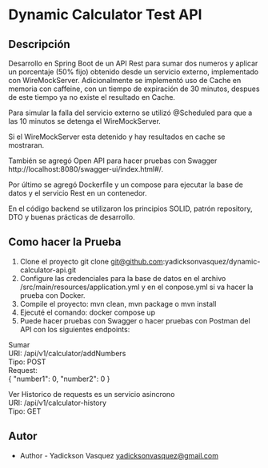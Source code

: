 # Dynamic Calculator Test API

## Descripción
Desarrollo en Spring Boot de un API Rest para sumar dos numeros y aplicar un porcentaje (50% fijo) obtenido desde un servicio externo, implementado con WireMockServer. Adicionalmente se implementó uso de Cache en memoria con caffeine, con un tiempo de expiración de 30 minutos, despues de este tiempo ya no existe el resultado en Cache.

Para simular la falla del servicio externo se utilizó @Scheduled para que a las 10 minutos se detenga el WireMockServer.

Si el WireMockServer esta detenido y hay resultados en cache se mostraran.

También se agregó Open API para hacer pruebas con Swagger http://localhost:8080/swagger-ui/index.html#/.

Por último se agregó Dockerfile y un compose para ejecutar la base de datos y el servicio Rest en un contenedor.

En el código backend se utilizaron los principios SOLID, patrón repository, DTO y buenas prácticas de desarrollo.


## Como hacer la Prueba
1. Clone el proyecto git clone git@github.com:yadicksonvasquez/dynamic-calculator-api.git
2. Configure las credenciales para la base de datos en el archivo /src/main/resources/application.yml y en el conpose.yml si va hacer la prueba con Docker.
3. Compile el proyecto: mvn clean, mvn package o mvn install
4. Ejecuté el comando: docker compose up
5. Puede hacer pruebas con Swagger o hacer pruebas con Postman del API con los siguientes endpoints:

Sumar <br>
URI: /api/v1/calculator/addNumbers <br>
Tipo: POST <br>
Request:<br>
{
  "number1": 0,
  "number2": 0
}

Ver Historico de requests es un servicio asincrono<br>
URI: /api/v1/calculator-history<br>
Tipo: GET <br>

## Autor

- Author - Yadickson Vasquez
 yadicksonvasquez@gmail.com


